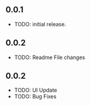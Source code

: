 ## 0.0.1

* TODO: initial release.

## 0.0.2

* TODO: Readme File changes


## 0.0.2

* TODO: UI Update
* TODO: Bug Fixes